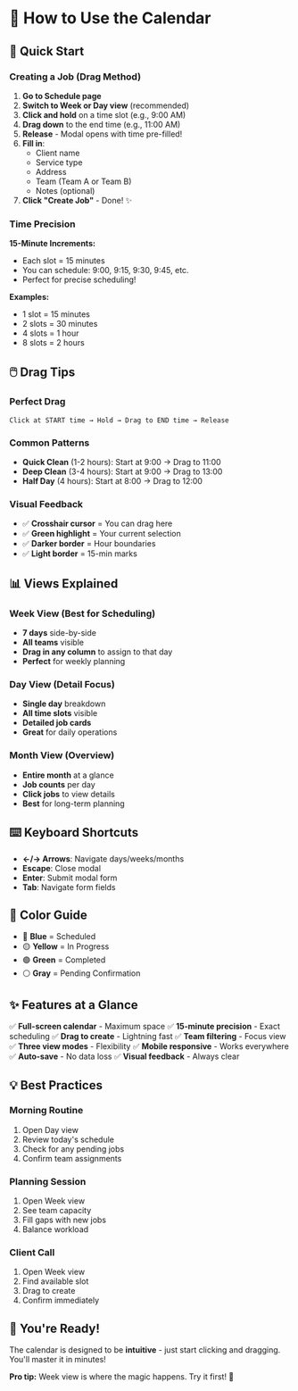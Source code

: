 # 📅 How to Use the Calendar

## 🎯 Quick Start

### Creating a Job (Drag Method)

1. **Go to Schedule page**
2. **Switch to Week or Day view** (recommended)
3. **Click and hold** on a time slot (e.g., 9:00 AM)
4. **Drag down** to the end time (e.g., 11:00 AM)
5. **Release** - Modal opens with time pre-filled!
6. **Fill in**:
   - Client name
   - Service type
   - Address
   - Team (Team A or Team B)
   - Notes (optional)
7. **Click "Create Job"** - Done! ✨

### Time Precision

**15-Minute Increments:**
- Each slot = 15 minutes
- You can schedule: 9:00, 9:15, 9:30, 9:45, etc.
- Perfect for precise scheduling!

**Examples:**
- 1 slot = 15 minutes
- 2 slots = 30 minutes
- 4 slots = 1 hour
- 8 slots = 2 hours

## 🖱️ Drag Tips

### Perfect Drag
```
Click at START time → Hold → Drag to END time → Release
```

### Common Patterns
- **Quick Clean** (1-2 hours): Start at 9:00 → Drag to 11:00
- **Deep Clean** (3-4 hours): Start at 9:00 → Drag to 13:00
- **Half Day** (4 hours): Start at 8:00 → Drag to 12:00

### Visual Feedback
- ✅ **Crosshair cursor** = You can drag here
- ✅ **Green highlight** = Your current selection
- ✅ **Darker border** = Hour boundaries
- ✅ **Light border** = 15-min marks

## 📊 Views Explained

### Week View (Best for Scheduling)
- **7 days** side-by-side
- **All teams** visible
- **Drag in any column** to assign to that day
- **Perfect** for weekly planning

### Day View (Detail Focus)
- **Single day** breakdown
- **All time slots** visible
- **Detailed job cards**
- **Great** for daily operations

### Month View (Overview)
- **Entire month** at a glance
- **Job counts** per day
- **Click jobs** to view details
- **Best** for long-term planning

## ⌨️ Keyboard Shortcuts

- **←/→ Arrows**: Navigate days/weeks/months
- **Escape**: Close modal
- **Enter**: Submit modal form
- **Tab**: Navigate form fields

## 🎨 Color Guide

- 🔵 **Blue** = Scheduled
- 🟡 **Yellow** = In Progress  
- 🟢 **Green** = Completed
- ⚪ **Gray** = Pending Confirmation

## ✨ Features at a Glance

✅ **Full-screen calendar** - Maximum space
✅ **15-minute precision** - Exact scheduling
✅ **Drag to create** - Lightning fast
✅ **Team filtering** - Focus view
✅ **Three view modes** - Flexibility
✅ **Mobile responsive** - Works everywhere
✅ **Auto-save** - No data loss
✅ **Visual feedback** - Always clear

## 💡 Best Practices

### Morning Routine
1. Open Day view
2. Review today's schedule
3. Check for any pending jobs
4. Confirm team assignments

### Planning Session
1. Open Week view
2. See team capacity
3. Fill gaps with new jobs
4. Balance workload

### Client Call
1. Open Week view
2. Find available slot
3. Drag to create
4. Confirm immediately

## 🚀 You're Ready!

The calendar is designed to be **intuitive** - just start clicking and dragging. You'll master it in minutes!

**Pro tip:** Week view is where the magic happens. Try it first! 🎉
